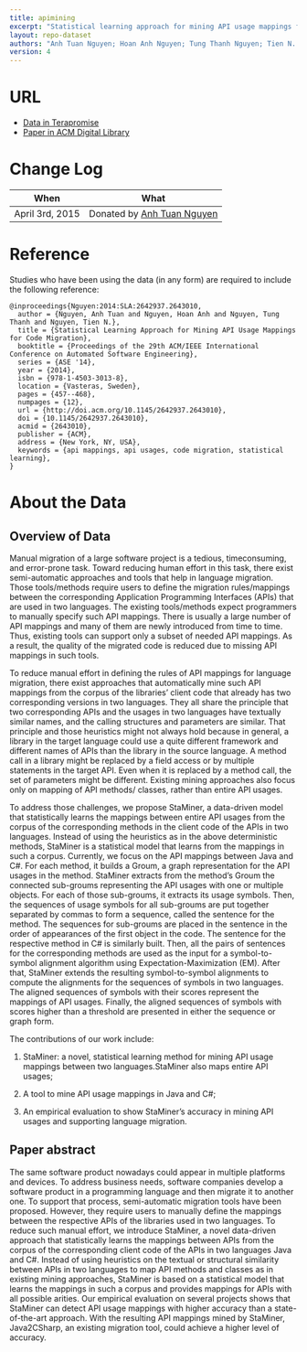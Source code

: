 ```yaml
---
title: apimining
excerpt: "Statistical learning approach for mining API usage mappings for code migration"
layout: repo-dataset
authors: "Anh Tuan Nguyen; Hoan Anh Nguyen; Tung Thanh Nguyen; Tien N. Nguyen;"
version: 4
---
```


# URL

* [Data in Terapromise](https://terapromise.csc.ncsu.edu/!/#repo/view/head/other/apimining)
* [Paper in ACM Digital Library](http://dl.acm.org/citation.cfm?id=2643010)

# Change Log

When | What
---- | ----
April 3rd, 2015| Donated by [Anh Tuan Nguyen](/repo/people/data-donors/promise4.html)

# Reference

Studies who have been using the data (in any form) are required to include the following reference:

```
@inproceedings{Nguyen:2014:SLA:2642937.2643010,
  author = {Nguyen, Anh Tuan and Nguyen, Hoan Anh and Nguyen, Tung Thanh and Nguyen, Tien N.},
  title = {Statistical Learning Approach for Mining API Usage Mappings for Code Migration},
  booktitle = {Proceedings of the 29th ACM/IEEE International Conference on Automated Software Engineering},
  series = {ASE '14},
  year = {2014},
  isbn = {978-1-4503-3013-8},
  location = {Vasteras, Sweden},
  pages = {457--468},
  numpages = {12},
  url = {http://doi.acm.org/10.1145/2642937.2643010},
  doi = {10.1145/2642937.2643010},
  acmid = {2643010},
  publisher = {ACM},
  address = {New York, NY, USA},
  keywords = {api mappings, api usages, code migration, statistical learning},
}
```

# About the Data

## Overview of Data

Manual migration of a large software project is a tedious, timeconsuming, and error-prone task. Toward reducing human effort in this task, there exist semi-automatic approaches and tools that help in language migration. Those tools/methods require users to define the migration rules/mappings between the corresponding Application Programming Interfaces (APIs) that are used in two languages. The existing tools/methods expect programmers to manually specify such API mappings. There is usually a large number of API mappings and many of them are newly introduced from time to time. Thus, existing tools can support only a subset of needed API mappings. As a result, the quality of the migrated code is reduced due to missing API mappings in such tools.

To reduce manual effort in defining the rules of API mappings for language migration, there exist approaches that automatically mine such API mappings from the corpus of the libraries’ client code that already has two corresponding versions in two languages. They all share the principle that two corresponding APIs and the usages in two languages have textually similar names, and the calling structures and parameters are similar. That principle and those heuristics might not always hold because in general, a library in the target language could use a quite different framework and different names of APIs than the library in the source language. A method call in a library might be replaced by a field access or by multiple statements in the target API. Even when it is replaced by a method call, the set of parameters might be different. Existing mining approaches also focus only on mapping of API methods/ classes, rather than entire API usages.

To address those challenges, we propose StaMiner, a data-driven model that statistically learns the mappings between entire API usages from the corpus of the corresponding methods in the client code of the APIs in two languages. Instead of using the heuristics as in the above deterministic methods, StaMiner is a statistical model that learns from the mappings in such a corpus. Currently, we focus on the API mappings between Java and C#. For each method, it builds a Groum, a graph representation for the API usages in the method. StaMiner extracts from the method’s Groum the connected sub-groums representing the API usages with one or multiple objects. For each of those sub-groums, it extracts its usage symbols. Then, the sequences of usage symbols for all sub-groums are put together separated by commas to form a sequence, called the sentence for the method. The sequences for sub-groums are placed in the sentence in the order of appearances of the first object in the code. The sentence for the respective method in C# is similarly built. Then, all the pairs of sentences for the corresponding methods are used as the input for a symbol-to-symbol alignment algorithm using Expectation-Maximization (EM). After that, StaMiner extends the resulting symbol-to-symbol alignments to compute the alignments for the sequences of symbols in two languages. The aligned sequences of symbols with their scores represent the mappings of API usages. Finally, the aligned sequences of symbols with scores higher than a threshold are presented in either the sequence or graph form.

The contributions of our work include:

 1. StaMiner: a novel, statistical learning method for mining API usage mappings between two languages.StaMiner also maps entire API usages;

 2. A tool to mine API usage mappings in Java and C#;
 3. An empirical evaluation to show StaMiner’s accuracy in mining API usages and supporting language migration.

## Paper abstract

The same software product nowadays could appear in multiple platforms and devices. To address business needs, software companies develop a software product in a programming language and then migrate it to another one. To support that process, semi-automatic migration tools have been proposed. However, they require users to manually define the mappings between the respective APIs of the libraries used in two languages. To reduce such manual effort, we introduce StaMiner, a novel data-driven approach that statistically learns the mappings between APIs from the corpus of the corresponding client code of the APIs in two languages Java and C#. Instead of using heuristics on the textual or structural similarity between APIs in two languages to map API methods and classes as in existing mining approaches, StaMiner is based on a statistical model that learns the mappings in such a corpus and provides mappings for APIs with all possible arities. Our empirical evaluation on several projects shows that StaMiner can detect API usage mappings with higher accuracy than a state-of-the-art approach. With the resulting API mappings mined by StaMiner, Java2CSharp, an existing migration tool, could achieve a higher level of accuracy.
